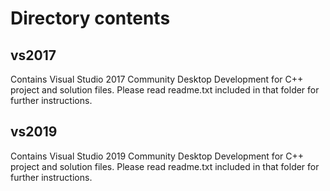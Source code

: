 # Directory contents

## vs2017
  Contains Visual Studio 2017 Community Desktop Development for C++ project and solution files.
  Please read readme.txt included in that folder for further instructions.
  
 ## vs2019
   Contains Visual Studio 2019 Community Desktop Development for C++ project and solution files.
  Please read readme.txt included in that folder for further instructions.
